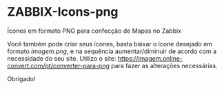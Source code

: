 # ZABBIX-Icons-png

Ícones em formato PNG para confecção de Mapas no Zabbix

Você também pode criar seus ícones, basta baixar o ícone desejado em formato *imagem.png*, e na sequência aumentar/diminuir de acordo com a necessidade do seu site.
Utilizo o site: https://imagem.online-convert.com/pt/converter-para-png para fazer as alterações necessárias.

Obrigado!
